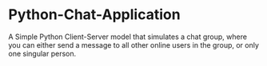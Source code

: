 # Python-Chat-Application
A Simple Python Client-Server model that simulates a chat group, where you can either send a message to all other online users in the group, or only one singular person.
